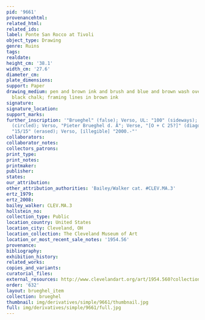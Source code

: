 ```yaml
---
pid: '9661'
provenancehtml:
related_html:
related_ids:
label: Ponte San Rocco at Tivoli
object_type: Drawing
genre: Ruins
tags:
realdate:
height_cm: '38.1'
width_cm: '27.6'
diameter_cm:
plate_dimensions:
support: Paper
drawing_medium: pen and brown ink and brush and blue and brown wash over traces of
  black chalk; framing lines in brown ink
signature:
signature_location:
support_marks:
further_inscription: '"Brueghel" (false); Verso, UL: "100" (sideways); Verso, "13"
  (circled); Verso, "Pieter Brueghel d. Ä"; Verse, "[O + C 25?]" (diagonally); Verso,
  "15/15" (erased); Verso, [illegible] "2000.-"'
collaborators:
collaborator_notes:
collectors_patrons:
print_type:
print_notes:
printmaker:
publisher:
states:
our_attribution:
other_attribution_authorities: 'Bailey/Walker cat. #CLEV.MA.3'
ertz_1979:
ertz_2008:
bailey_walker: CLEV.MA.3
hollstein_no:
collection_type: Public
location_country: United States
location_city: Cleveland, OH
location_collection: The Cleveland Museum of Art
location_or_most_recent_sale_notes: '1954.56'
provenance:
bibliography:
exhibition_history:
related_works:
copies_and_variants:
curatorial_files:
external_resources: http://www.clevelandart.org/art/1954.560?collection_search_query=1954.56&op=search&form_build_id=form-qM5s0TvTYsoqpv3U3avh4DdRE3M8N6k6Vs34jHoTRG0&form_id=clevelandart_collection_search_form
order: '632'
layout: brueghel_item
collection: brueghel
thumbnail: img/derivatives/simple/9661/thumbnail.jpg
full: img/derivatives/simple/9661/full.jpg
---
```

